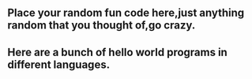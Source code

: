 ## Place your random fun code here,just anything random that you thought of,go crazy.

## Here are a bunch of hello world programs in different languages.
